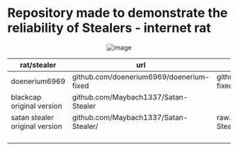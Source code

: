 # Repository made to demonstrate the reliability of Stealers - internet rat

<div align="center">
 
![image](https://github.com/Lawxsz/dualhook-exposed/assets/116668706/78b9a5ac-3e9e-4c8b-9ede-c4794795713a)

</div>

| rat/stealer                           	| url                                           	| raw                                                                                              	| type     	|
|--------------------------------	|-----------------------------------------------	|--------------------------------------------------------------------------------------------------	|----------	|
| doenerium6969                  	| github.com/doenerium6969/doenerium-fixed      	| github.com/doenerium6969/doenerium-fixed/commit/3ec9709980331a937f12b5b59d29638e6efc176b 	| dualhook 	|
| blackcap original version      	| github.com/Maybach1337/Satan-Stealer  	|                                                                                                  	| dualhook 	|
| satan stealer original version 	| github.com/Maybach1337/Satan-Stealer/ 	| raw.githubusercontent.com/Maybach1337/Satan-Stealer/main/main.py                         	| dualhook 	|
|                                	|                                               	|                                                                                                  	|          	|
|                                	|                                               	|                                                                                                  	|          	|
|                                	|                                               	|                                                                                                  	|          	|
|                                	|                                               	|                                                                                                  	|          	|
